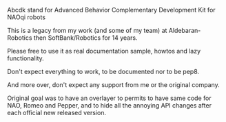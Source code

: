 Abcdk stand for Advanced Behavior Complementary Development Kit for NAOqi robots

This is a legacy from my work (and some of my team) at Aldebaran-Robotics then SoftBank/Robotics for 14 years.

Please free to use it as real documentation sample, howtos and lazy functionality.

Don't expect everything to work, to be documented nor to be pep8.

And more over, don't expect any support from me or the original company.


Original goal was to have an overlayer to permits to have same code for NAO, Romeo and Pepper, and to hide all the annoying API changes after each official new released version.
